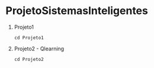 # ProjetoSistemasInteligentes

 1. Projeto1
    ```
    cd Projeto1
    ```
    
 3. Projeto2 - Qlearning
    ```
    cd Projeto2
    ```
